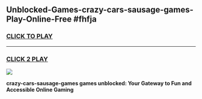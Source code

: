 
## Unblocked-Games-crazy-cars-sausage-games-Play-Online-Free #fhfja
<h3>
<a href="https://us.freeplayer.one?title=crazy-cars-sausage-games&ref=10M">CLICK TO PLAY</a></h3>
<hr>

<h3>
<a href="https://us.freeplayer.one?title=crazy-cars-sausage-games&ref=10M">CLICK 2 PLAY</a>
  
</h3>

<a href="https://us.freeplayer.one?title=crazy-cars-sausage-games&ref=10M"><img src="https://clearcache.store/games.png"></a>


**crazy-cars-sausage-games games unblocked: Your Gateway to Fun and Accessible Online Gaming**
